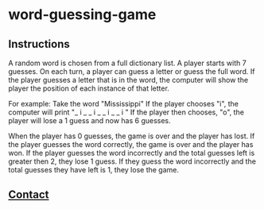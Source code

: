 # word-guessing-game

## Instructions
A random word is chosen from a full dictionary list. A player starts with 7 guesses.
On each turn, a player can guess a letter or guess the full word. If the player guesses a letter that is in the word, the computer will show the player the position of each instance of that letter.

For example: Take the word "Mississippi" If the player chooses "i", the computer will print "_ i _ _ i _ _ i _ _ i " If the player then chooses, "o", the player will lose a 1 guess and now has 6 guesses.

When the player has 0 guesses, the game is over and the player has lost. If the player guesses the word correctly, the game is over and the player has won. If the player guesses the word incorrectly and the total guesses left is greater then 2, they lose 1 guess. If they guess the word incorrectly and the total guesses they have left is 1, they lose the game.

## **[Contact](https://coleb.io/contact)**